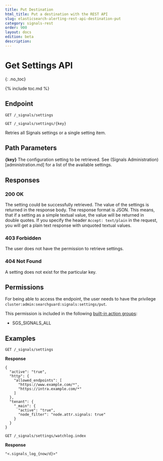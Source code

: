 ```yaml
---
title: Put Destination
html_title: Put a destination with the REST API
slug: elasticsearch-alerting-rest-api-destination-put
category: signals-rest
order: 900
layout: docs
edition: beta
description: 
---
```


<!--- Copyright 2019 floragunn GmbH -->

# Get Settings API
{: .no_toc}

{% include toc.md %}



## Endpoint

```
GET /_signals/settings
```

```
GET /_signals/settings/{key}
```

Retries all Signals settings or a single setting item.

## Path Parameters

**{key}** The configuration setting to be retrieved. See (Signals Administration)[administration.md] for a list of the available settings.

## Responses

### 200 OK

The setting could be successfully retrieved. The value of the settings is returned in the response body. The response format is JSON. This means, that if a setting as a simple textual value, the value will be returned in double quotes. If you specify the header `Accept: text/plain` in the request, you will get a plain text response with unquoted textual values.

### 403 Forbidden

The user does not have the permission to retrieve settings.

### 404 Not Found

A setting does not exist for the particular key.

## Permissions

For being able to access the endpoint, the user needs to have the privilege `cluster:admin:searchguard:signals:settings/put`.

This permission is included in the following [built-in action groups](security_permissions.md):

* SGS\_SIGNALS\_ALL

## Examples

```
GET /_signals/settings
```

**Response**

```
{
  "active": "true",
  "http": {
    "allowed_endpoints": [
      "https://www.example.com/*",
      "https://intra.example.com/*"
    ]
  },
  "tenant": {
    "_main": {
      "active": "true",
      "node_filter": "node.attr.signals: true"
    }
  }
}
```

```
GET /_signals/settings/watchlog.index
```

**Response**

```
"<.signals_log_{now/d}>"
```


